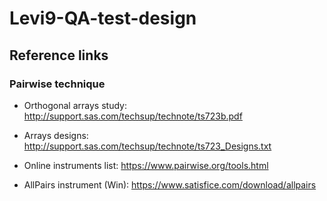 # Levi9-QA-test-design

## Reference links

### Pairwise technique
- Orthogonal arrays study: http://support.sas.com/techsup/technote/ts723b.pdf
- Arrays designs: http://support.sas.com/techsup/technote/ts723_Designs.txt

- Online instruments list: https://www.pairwise.org/tools.html
- AllPairs instrument (Win): https://www.satisfice.com/download/allpairs
